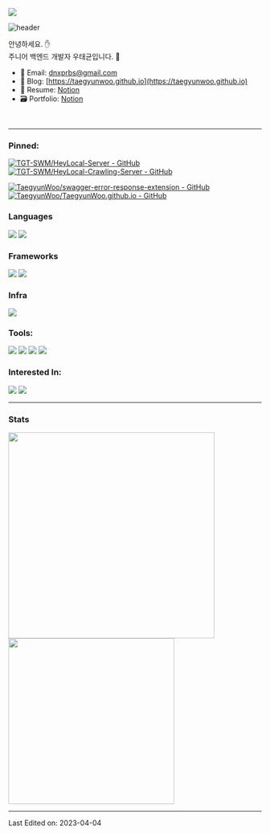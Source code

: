 <a align="right" href="https://hits.seeyoufarm.com"><img src="https://hits.seeyoufarm.com/api/count/incr/badge.svg?url=https%3A%2F%2Fgithub.com%2FTaegyunWoo&count_bg=%232B40B9&title_bg=%233A4050&icon=&icon_color=%2358CD14&title=GitHub&edge_flat=false"/></a>

![header](https://capsule-render.vercel.app/api?type=waving&color=282A36&fontColor=FEAF01&height=200&section=header&text=Taegyun%20Woo&fontSize=60&fontAlignY=30&fontAlign=70)

<div>
  
안녕하세요. ✋  
주니어 백엔드 개발자 우태균입니다. 🚀
  
- 📮  Email: dnxprbs@gmail.com
- 📄  Blog: [https://taegyunwoo.github.io](https://taegyunwoo.github.io)
- 🪪  Resume: [Notion](https://alive-mimosa-4e2.notion.site/d2f979ddf1294e77bd129e9b9e00db09)
- 🗃️  Portfolio: [Notion](https://alive-mimosa-4e2.notion.site/40ba32a2b0bf45dca3bd5dda371cdf03)

</div>

<br/>

----

<h3>Pinned:</h3>

<span>

  [![TGT-SWM/HeyLocal-Server - GitHub](https://github-readme-stats-sepia-three.vercel.app/api/pin/?username=TGT-SWM&repo=HeyLocal-Traveler-Server&theme=vision-friendly-dark)](https://github.com/TGT-SWM/HeyLocal-Server)
  &nbsp;&nbsp;&nbsp;
  [![TGT-SWM/HeyLocal-Crawling-Server - GitHub](https://github-readme-stats-sepia-three.vercel.app/api/pin/?username=TGT-SWM&repo=HeyLocal-Crawling-Server&theme=vision-friendly-dark)](https://github.com/TGT-SWM/HeyLocal-Crawling-Server)
  
</span>

<span>
  
  [![TaegyunWoo/swagger-error-response-extension - GitHub](https://github-readme-stats-sepia-three.vercel.app/api/pin/?username=TaegyunWoo&repo=swagger-error-response-extension&theme=vision-friendly-dark)](https://github.com/TaegyunWoo/swagger-error-response-extension)
  &nbsp;&nbsp;&nbsp;
  [![TaegyunWoo/TaegyunWoo.github.io - GitHub](https://github-readme-stats-sepia-three.vercel.app/api/pin/?username=TaegyunWoo&repo=TaegyunWoo.github.io&theme=vision-friendly-dark)](https://github.com/TaegyunWoo/TaegyunWoo.github.io)
  
</span>

<h3>Languages</h3>  

<span>
  <a href="https://www.java.com/ko/" target="_blank"><img src="https://img.shields.io/badge/Java-007396?style=for-the-badge&logo=Java&logoColor=white"/></a>
</span>
<span>
  <a href="https://www.mysql.com/" target="_blank"><img src="https://img.shields.io/badge/MySQL-4479A1?style=for-the-badge&logo=MySQL&logoColor=white"/></a>  
</span>

<br/>

<h3>Frameworks</h3>  

<span>
  <a href="https://spring.io/projects/spring-boot" target="_blank"><img src="https://img.shields.io/badge/Spring_Boot-6DB33F?style=for-the-badge&logo=SpringBoot&logoColor=white"/></a>
</span>
<span>
  <a href="https://hibernate.org/" target="_blank"><img src="https://img.shields.io/badge/Hibernate_ORM-59666C?style=for-the-badge&logo=Hibernate&logoColor=white"/></a>
</span>

<br/>

<h3>Infra</h3>

<span>
  <a href="https://aws.amazon.com/ko/free/?trk=ps_a134p000003yHYmAAM&trkCampaign=acq_paid_search_brand&sc_channel=PS&sc_campaign=acquisition_KR&sc_publisher=Google&sc_category=Core-Main&sc_country=KR&sc_geo=APAC&sc_outcome=acq&sc_detail=aws&sc_content=Brand_Core_aws_e&sc_segment=444218215904&sc_medium=ACQ-P|PS-GO|Brand|Desktop|SU|Core-Main|Core|KR|EN|Text&s_kwcid=AL!4422!3!444218215904!e!!g!!aws&ef_id=CjwKCAjwz5iMBhAEEiwAMEAwGPekbldSFUJmRhm4M2AHKZg3bL1m-nhJnHeEH5yzD5RT39KdbY6mhBoCG04QAvD_BwE:G:s&s_kwcid=AL!4422!3!444218215904!e!!g!!aws&all-free-tier.sort-by=item.additionalFields.SortRank&all-free-tier.sort-order=asc&awsf.Free%20Tier%20Types=*all&awsf.Free%20Tier%20Categories=*all" target="_blank"><img src="https://img.shields.io/badge/Amazon_AWS-232F3E?style=for-the-badge&logo=AmazonAWS&logoColor=white"/></a>  
</span>

<br/>

<h3>Tools:</h3>  

<span>
  <a href="https://git-scm.com/" target="_blank"><img src="https://img.shields.io/badge/Git-F05032?style=for-the-badge&logo=Git&logoColor=white"/></a>
</span>
<span>
  <a href="https://www.jetbrains.com/ko-kr/idea/" target="_blank"><img src="https://img.shields.io/badge/IntelliJ_IDEA-000000?style=for-the-badge&logo=IntelliJIDEA&logoColor=white"/></a>
</span>
<span>
  <a href="https://code.visualstudio.com/" target="_blank"><img src="https://img.shields.io/badge/Visual_Studio_Code-007ACC?style=for-the-badge&logo=VisualStudioCode&logoColor=white"/></a>
</span>
<span>
  <a href="https://ko.wikipedia.org/wiki/%EB%A7%88%ED%81%AC%EB%8B%A4%EC%9A%B4" target="_blank"><img src="https://img.shields.io/badge/Markdown-000000?style=for-the-badge&logo=Markdown&logoColor=white"/></a>  
</span>

<br/>

<h3>Interested In:</h3>  

<span>
  <a href="https://developer.mozilla.org/ko/docs/Web/JavaScript" target="_blank"><img src="https://img.shields.io/badge/JavaScript-F7DF1E?style=for-the-badge&logo=JavaScript&logoColor=white"/></a>
</span>
<span>
  <a href="https://nodejs.org/ko/" target="_blank"><img src="https://img.shields.io/badge/NodeJs-339933?style=for-the-badge&logo=Node.Js&logoColor=white"/></a>
</span>

----

<h3>Stats</h3>
<span>

  
<img src="https://github-readme-stats-sepia-three.vercel.app/api?username=TaegyunWoo&show_icons=true&theme=vision-friendly-dark" width="410">

<!-- [![Top Langs](https://github-readme-stats.vercel.app/api/top-langs/?username=TaegyunWoo&layout=compact&hide=scss,css,shell,ruby&theme=vision-friendly-dark)](https://github.com/TaegyunWoo/github-readme-stats) -->
  
</span>

<span>

<a href="https://solved.ac/dnxprbs">
  <img src="http://mazassumnida.wtf/api/generate_badge?boj=dnxprbs" width="330">
</a>

</span>

----

Last Edited on: 2023-04-04
